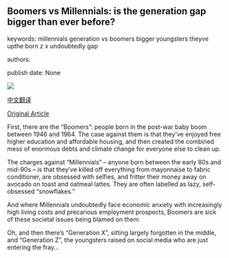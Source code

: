 ## Boomers vs Millennials: is the generation gap bigger than ever before?

keywords: millennials generation vs boomers bigger youngsters theyve upthe born z x undoubtedly gap

authors: 

publish date: None

![](https://ichef.bbci.co.uk/images/ic/1200x675/p086b3zk.jpg)

[中文翻译](Boomers%20vs%20Millennials%3A%20is%20the%20generation%20gap%20bigger%20than%20ever%20before%3F_zh.md)

[Original Article](https://www.bbc.co.uk/programmes/articles/3KyLPYw6B31JBMJKqBvw8d2/boomers-vs-millennials-is-the-generation-gap-bigger-than-ever-before)

First, there are the “Boomers”: people born in the post-war baby boom between 1946 and 1964. The case against them is that they’ve enjoyed free higher education and affordable housing, and then created the combined mess of enormous debts and climate change for everyone else to clean up.

The charges against “Millennials” – anyone born between the early 80s and mid-90s – is that they’ve killed off everything from mayonnaise to fabric conditioner, are obsessed with selfies, and fritter their money away on avocado on toast and oatmeal lattes. They are often labelled as lazy, self-obsessed “snowflakes.”

And where Millennials undoubtedly face economic anxiety with increasingly high living costs and precarious employment prospects, Boomers are sick of these societal issues being blamed on them.

Oh, and then there’s “Generation X”, sitting largely forgotten in the middle, and “Generation Z”, the youngsters raised on social media who are just entering the fray…
